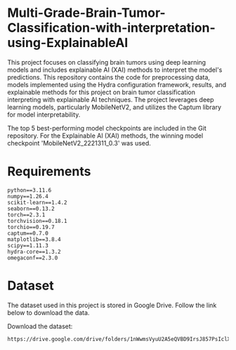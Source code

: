 # Multi-Grade-Brain-Tumor-Classification-with-interpretation-using-ExplainableAI
This project focuses on classifying brain tumors using deep learning models and includes explainable AI (XAI) methods to interpret the model's predictions.
This repository contains the code for preprocessing data, models implemented using the Hydra configuration framework, results, and explainable methods for this project on brain tumor classification interpreting with explainable AI techniques. The project leverages deep learning models, particularly MobileNetV2, and utilizes the Captum library for model interpretability.


The top 5 best-performing model checkpoints are included in the Git repository. 
For the Explainable AI (XAI) methods, the winning model checkpoint 'MobileNetV2_2221311_0.3' was used.


# Requirements
```
python==3.11.6
numpy==1.26.4
scikit-learn==1.4.2
seaborn==0.13.2
torch==2.3.1
torchvision==0.18.1
torchio==0.19.7
captum==0.7.0
matplotlib==3.8.4
scipy==1.11.3
hydra-core==1.3.2
omegaconf==2.3.0
```
# Dataset
The dataset used in this project is stored in Google Drive. Follow the link below to download the data.

Download the dataset:
```bash
https://drive.google.com/drive/folders/1nWwmsVyuU2A5eQVBD9IrsJ857PsIclXA
```






